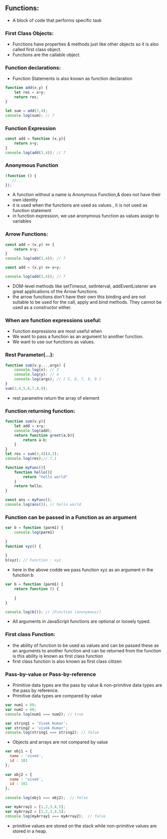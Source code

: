 ## Functions:
* A block of code that performs specific task
### First Class Objects:
* Functions have properties & methods just like other objects so it is also called first class object.
* Functions are the callable object.

### Function declarations:
* Function Statements is also known as function declaration
```javascript
function add(x,y) {
	let res = x+y;
	return res;
}

let sum = add(3,4);
console.log(sum); // 7
```
### Function Expression
```javascript
const add = function (x,y){
	return x+y; 
}
console.log(add(3,4)); // 7
```
### Anonymous Function
```javascript
(function () {
   //...
});
```
* A function without a name is Anonymous Function,& does not have their own identity
* it is used when the functions are used as values , it is not used as function statement
* in function expression, we use anonymous function as values assign to variables
### Arrow Functions:
``` javascript
const add = (x,y) => {
	return x+y;
}
console.log(add(3,4)); // 7
```
```javascript
const add = (x,y) => x+y;

console.log(add(3,4)); // 7
```
* DOM-level methods like setTimeout, setInterval, addEventListener are great applications of the Arrow functions.
* the arrow functions don't have their own this binding and are not suitable to be used for the call, apply and bind methods. They cannot be used as a constructor either.
### When are function expressions useful: 
* Function expressions are most useful when
* We want to pass a function as an argument to another function.
* We want to use our functions as values.
### Rest Parameter(...):
```javascript
function sum(x,y,...args) {
	console.log(x); // 3
	console.log(y); // 4
	console.log(args); // [ 5, 6, 7, 8, 9 ]
}
sum(3,4,5,6,7,8,9);
```
* rest parametre return the array of element
### Function returning function:
```javascript
function sum(x,y){
	let add = x+y;
	console.log(add);
	return function greet(a,b){
		return a-b;
	}
}
let res = sum(3,4)(4,3);
console.log(res);// 7,1
```
```javascript
function myFunc(){
    function hello(){
        return "hello world"
    }
    return hello;
}

const ans = myFunc();
console.log(ans()); // hello world
```
### Function can be passed in a Function as an argument
``` javascript
var b = function (parm1) {
	console.log(parm1)
		
}
function xyz() {
	
}
b(xyz); // Function : xyz
```
* here in the above codde we pass function xyz as an argument in the function b 
``` javascript
var b = function (parm1) {
	return function () {
		
	}		
}

console.log(b()); // [Function (anonymous)]
```
* All arguments in JavaScript functions are optional or loosely typed.
### First class Function:
* the ability of function to be used as values and can be passed these as an arguments to another function and can be returned from the function is this ability is known as first class function
* first class function is also known as first class citizen
### Pass-by-value or Pass-by-reference
* Primitive data types are the pass by value & non-primitive data types are the pass by reference.
* Primitive data types are compared by value
```javascript
var num1 = 60;
var num2 = 60;
console.log(num1 === num2); // true

var string1 = 'Vivek Kumar';
var string2 = 'vivek Kumar';
console.log(string1 === string2); // false
```
* Objects and arrays are not compared by value
```javascript
var obj1 = { 
  name : 'vivek',
  id : 101	
};
    
var obj2 = {    
  name : 'vivek',
  id : 101	
};
    
console.log(obj1 === obj2);  // false

var myArray1 = [1,2,3,4,5];
var myArray2 = [1,2,3,4,5];
console.log(myArray1 === myArray2);  // false
```
* primitive values are stored on the stack while non-primitive values are stored in a heap.
